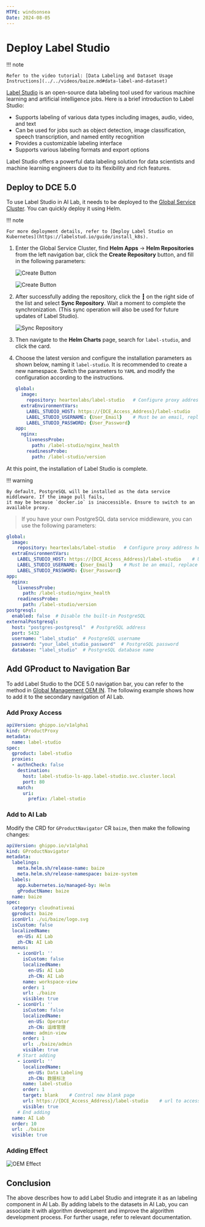 ```yaml
---
MTPE: windsonsea
Date: 2024-08-05
---
```


# Deploy Label Studio

!!! note

    Refer to the video tutorial: [Data Labeling and Dataset Usage Instructions](../../videos/baize.md#data-label-and-dataset)

[Label Studio](https://labelstud.io/) is an open-source data labeling tool used for various
machine learning and artificial intelligence jobs. Here is a brief introduction to Label Studio:

- Supports labeling of various data types including images, audio, video, and text
- Can be used for jobs such as object detection, image classification, speech transcription,
  and named entity recognition
- Provides a customizable labeling interface
- Supports various labeling formats and export options

Label Studio offers a powerful data labeling solution for data scientists and
machine learning engineers due to its flexibility and rich features.

## Deploy to DCE 5.0

To use Label Studio in AI Lab, it needs to be deployed to the
[Global Service Cluster](../../kpanda/user-guide/clusters/cluster-role.md#global-service-cluster).
You can quickly deploy it using Helm.

!!! note

    For more deployment details, refer to [Deploy Label Studio on Kubernetes](https://labelstud.io/guide/install_k8s).

1. Enter the Global Service Cluster, find __Helm Apps__ -> __Helm Repositories__ from the left navigation bar,
   click the __Create Repository__ button, and fill in the following parameters:

    ![Create Button](./images/lbs01.png)

    ![Create Button](./images/lbs01-1.png)

1. After successfully adding the repository, click the __┇__ on the right side of the list and
   select __Sync Repository__. Wait a moment to complete the synchronization.
   (This sync operation will also be used for future updates of Label Studio).

    ![Sync Repository](./images/lbs02.png)

1. Then navigate to the __Helm Charts__ page, search for `label-studio`, and click the card.

    <!-- add image later -->

1. Choose the latest version and configure the installation parameters as shown below,
   naming it `label-studio`. It is recommended to create a new namespace. Switch the
   parameters to `YAML` and modify the configuration according to the instructions.

    ```yaml
    global:
      image:
        repository: heartexlabs/label-studio   # Configure proxy address here if docker.io is inaccessible
      extraEnvironmentVars:
        LABEL_STUDIO_HOST: https://{DCE_Access_Address}/label-studio    # Use the DCE 5.0 login address, refer to the current webpage URL
        LABEL_STUDIO_USERNAME: {User_Email}    # Must be an email, replace with your own
        LABEL_STUDIO_PASSWORD: {User_Password}
    app:
      nginx:
        livenessProbe:
          path: /label-studio/nginx_health
        readinessProbe:
          path: /label-studio/version
    ```

    <!-- add image later -->

At this point, the installation of Label Studio is complete.

!!! warning

    By default, PostgreSQL will be installed as the data service middleware. If the image pull fails,
    it may be because `docker.io` is inaccessible. Ensure to switch to an available proxy.

> If you have your own PostgreSQL data service middleware, you can use the following parameters:

```yaml
global:
  image:
    repository: heartexlabs/label-studio   # Configure proxy address here if docker.io is inaccessible
  extraEnvironmentVars:
    LABEL_STUDIO_HOST: https://{DCE_Access_Address}/label-studio    # Use the DCE 5.0 login address, refer to the current webpage URL
    LABEL_STUDIO_USERNAME: {User_Email}    # Must be an email, replace with your own
    LABEL_STUDIO_PASSWORD: {User_Password}
app:
  nginx:
    livenessProbe:
      path: /label-studio/nginx_health
    readinessProbe:
      path: /label-studio/version
postgresql:
  enabled: false  # Disable the built-in PostgreSQL
externalPostgresql:
  host: "postgres-postgresql"  # PostgreSQL address
  port: 5432
  username: "label_studio"  # PostgreSQL username
  password: "your_label_studio_password"  # PostgreSQL password
  database: "label_studio"  # PostgreSQL database name
```

## Add GProduct to Navigation Bar

To add Label Studio to the DCE 5.0 navigation bar, you can refer to the method in
[Global Management OEM IN](../../ghippo/best-practice/oem/oem-in.md).
The following example shows how to add it to the secondary navigation of AI Lab.

### Add Proxy Access

```yaml
apiVersion: ghippo.io/v1alpha1
kind: GProductProxy
metadata:
  name: label-studio
spec:
  gproduct: label-studio
  proxies:
  - authnCheck: false
    destination:
      host: label-studio-ls-app.label-studio.svc.cluster.local
      port: 80
    match:
      uri:
        prefix: /label-studio
```

### Add to AI Lab

Modify the CRD for `GProductNavigator` CR `baize`, then make the following changes:

```yaml
apiVersion: ghippo.io/v1alpha1
kind: GProductNavigator
metadata:
  labelings:
    meta.helm.sh/release-name: baize
    meta.helm.sh/release-namespace: baize-system
  labels:
    app.kubernetes.io/managed-by: Helm
    gProductName: baize
  name: baize
spec:
  category: cloudnativeai
  gproduct: baize
  iconUrl: ./ui/baize/logo.svg
  isCustom: false
  localizedName:
    en-US: AI Lab
    zh-CN: AI Lab
  menus:
    - iconUrl: ''
      isCustom: false
      localizedName:
        en-US: AI Lab
        zh-CN: AI Lab
      name: workspace-view
      order: 1
      url: ./baize
      visible: true
    - iconUrl: ''
      isCustom: false
      localizedName:
        en-US: Operator
        zh-CN: 运维管理
      name: admin-view
      order: 1
      url: ./baize/admin
      visible: true
    # Start adding
    - iconUrl: ''
      localizedName:
        en-US: Data Labeling
        zh-CN: 数据标注
      name: label-studio
      order: 1
      target: blank    # Control new blank page
      url: https://{DCE_Access_Address}/label-studio    # url to access
      visible: true
    # End adding
  name: AI Lab
  order: 10
  url: ./baize
  visible: true
```

### Adding Effect

![OEM Effect](./images/lbs05.png)

## Conclusion

The above describes how to add Label Studio and integrate it as an labeling component in
AI Lab. By adding labels to the datasets in AI Lab, you can associate
it with algorithm development and improve the algorithm development process.
For further usage, refer to relevant documentation.
